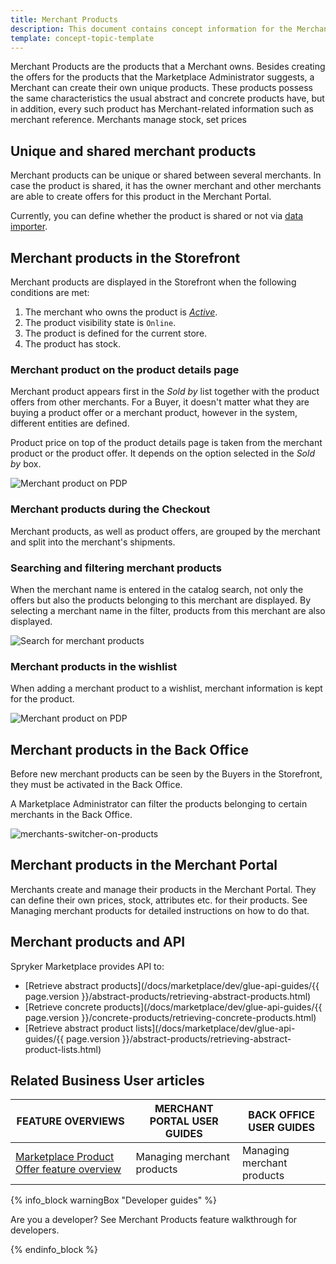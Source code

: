 ```yaml
---
title: Merchant Products
description: This document contains concept information for the Merchant Products feature in the Spryker Commerce OS.
template: concept-topic-template
---
```


Merchant Products are the products that a Merchant owns. Besides creating the offers for the products that the Marketplace Administrator suggests, a Merchant can create their own unique products. These products possess the same characteristics the usual abstract and concrete products have, but in addition, every such product has Merchant-related information such as merchant reference. Merchants manage stock, set prices 

## Unique and shared merchant products

Merchant products can be unique or shared between several merchants. In case the product is shared, it has the owner merchant and other merchants are able to create offers for this product in the Merchant Portal.

Currently, you can define whether the product is shared or not via [data importer](https://spryker-docs.herokuapp.com/docs/marketplace/dev/data-import/202106.0/file-details-merchant-product-csv.html). 

## Merchant products in the Storefront

Merchant products are displayed in the Storefront when the following conditions are met:

1. The merchant who owns the product is [*Active*](https://spryker-docs.herokuapp.com/docs/marketplace/user/back-office-user-guides/202106.0/marketplace/merchants/managing-merchants.html#activating-and-deactivating-merchants).
2. The product visibility state is `Online`.
3. The product is defined for the current store.
4. The product has stock.

### Merchant product on the product details page

Merchant product appears first in the *Sold by* list together with the product offers from other merchants. For a Buyer, it doesn't matter what they are buying a product offer or a merchant product, however in the system, different entities are defined.

Product price on top of the product details page is taken from the merchant product or the product offer. It depends on the option selected in the *Sold by* box.

![Merchant product on PDP](https://spryker.s3.eu-central-1.amazonaws.com/docs/Marketplace/user+guides/Features/Marketplace+product/merchant-product-on-pdp.png)


### Merchant products during the Checkout

Merchant products, as well as product offers, are grouped by the merchant and split into the merchant's shipments.

### Searching and filtering merchant products
When the merchant name is entered in the catalog search, not only the offers but also the products belonging to this merchant are displayed. By selecting a merchant name in the filter, products from this merchant are also displayed.

![Search for merchant products](https://spryker.s3.eu-central-1.amazonaws.com/docs/Marketplace/user+guides/Features/Marketplace+product/search-for-products-by-name-and-sku.gif)

### Merchant products in the wishlist
When adding a merchant product to a wishlist, merchant information is kept for the product.

![Merchant product on PDP](https://spryker.s3.eu-central-1.amazonaws.com/docs/Marketplace/user+guides/Features/Marketplace+product/add-merchant-product-to-wl-and-from-wh-to-cart.gif)


## Merchant products in the Back Office
Before new merchant products can be seen by the Buyers in the Storefront, they must be activated <!---LINK--> in the Back Office.

A Marketplace Administrator can filter the products belonging to certain merchants in the Back Office.

![merchants-switcher-on-products](https://spryker.s3.eu-central-1.amazonaws.com/docs/Marketplace/user+guides/Features/Marketplace+product/filter-merchant-productsby-merchant-back-office.gif)

## Merchant products in the Merchant Portal
Merchants create and manage their products <!---LINK--> in the Merchant Portal. They can define their own prices, stock, attributes etc. for their products. See Managing merchant products <!---LINK--> for detailed instructions on how to do that.

## Merchant products and API

Spryker Marketplace provides API to:

- [Retrieve abstract products](/docs/marketplace/dev/glue-api-guides/{{ page.version }}/abstract-products/retrieving-abstract-products.html)
- [Retrieve concrete products](/docs/marketplace/dev/glue-api-guides/{{ page.version }}/concrete-products/retrieving-concrete-products.html)
- [Retrieve abstract product lists](/docs/marketplace/dev/glue-api-guides/{{ page.version }}/abstract-products/retrieving-abstract-product-lists.html)

## Related Business User articles

| FEATURE OVERVIEWS  | MERCHANT PORTAL USER GUIDES  | BACK OFFICE USER GUIDES |
| ------------------- | -------------------- | ----------------------- |
| [Marketplace Product Offer feature overview](https://spryker-docs.herokuapp.com/docs/marketplace/user/features/202106.0/marketplace-product-offer.html) | Managing merchant products <!---LINK--> | Managing merchant products <!---LINK--> |

{% info_block warningBox "Developer guides" %}

Are you a developer? See Merchant Products <!---LINK--> feature walkthrough for developers.

{% endinfo_block %}